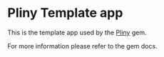 # Pliny Template app

This is the template app used by the [Pliny](https://github.com/interagent/pliny) gem.

For more information please refer to the gem docs.
